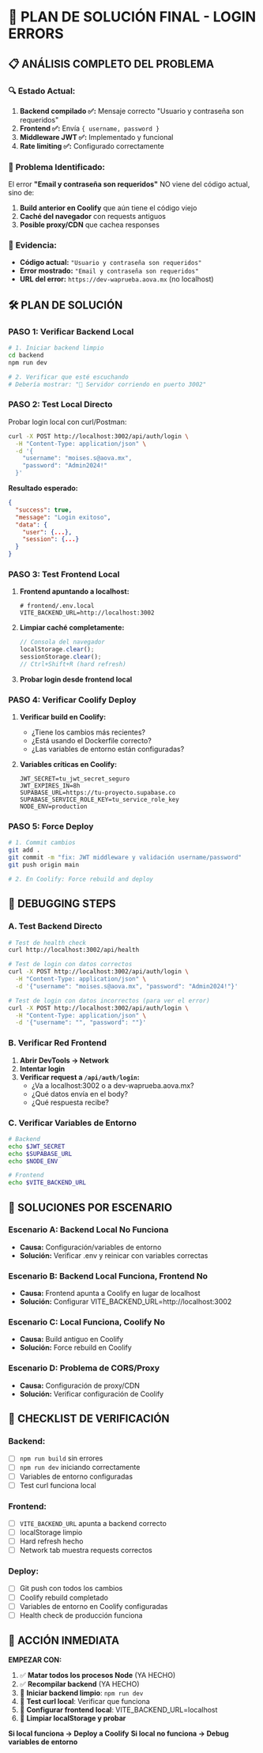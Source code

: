 # 🚨 PLAN DE SOLUCIÓN FINAL - LOGIN ERRORS

## 📋 ANÁLISIS COMPLETO DEL PROBLEMA

### 🔍 **Estado Actual:**
1. **Backend compilado ✅:** Mensaje correcto "Usuario y contraseña son requeridos" 
2. **Frontend ✅:** Envía `{ username, password }`
3. **Middleware JWT ✅:** Implementado y funcional
4. **Rate limiting ✅:** Configurado correctamente

### 🚨 **Problema Identificado:**

El error **"Email y contraseña son requeridos"** NO viene del código actual, sino de:

1. **Build anterior en Coolify** que aún tiene el código viejo
2. **Caché del navegador** con requests antiguos
3. **Posible proxy/CDN** que cachea responses

### 🧪 **Evidencia:**

- **Código actual:** `"Usuario y contraseña son requeridos"`
- **Error mostrado:** `"Email y contraseña son requeridos"`
- **URL del error:** `https://dev-waprueba.aova.mx` (no localhost)

## 🛠️ PLAN DE SOLUCIÓN

### **PASO 1: Verificar Backend Local**

```bash
# 1. Iniciar backend limpio
cd backend
npm run dev

# 2. Verificar que esté escuchando
# Debería mostrar: "🚀 Servidor corriendo en puerto 3002"
```

### **PASO 2: Test Local Directo**

Probar login local con curl/Postman:

```bash
curl -X POST http://localhost:3002/api/auth/login \
  -H "Content-Type: application/json" \
  -d '{
    "username": "moises.s@aova.mx",
    "password": "Admin2024!"
  }'
```

**Resultado esperado:**
```json
{
  "success": true,
  "message": "Login exitoso",
  "data": {
    "user": {...},
    "session": {...}
  }
}
```

### **PASO 3: Test Frontend Local**

1. **Frontend apuntando a localhost:**
   ```env
   # frontend/.env.local
   VITE_BACKEND_URL=http://localhost:3002
   ```

2. **Limpiar caché completamente:**
   ```javascript
   // Consola del navegador
   localStorage.clear();
   sessionStorage.clear();
   // Ctrl+Shift+R (hard refresh)
   ```

3. **Probar login desde frontend local**

### **PASO 4: Verificar Coolify Deploy**

1. **Verificar build en Coolify:**
   - ¿Tiene los cambios más recientes?
   - ¿Está usando el Dockerfile correcto?
   - ¿Las variables de entorno están configuradas?

2. **Variables críticas en Coolify:**
   ```env
   JWT_SECRET=tu_jwt_secret_seguro
   JWT_EXPIRES_IN=8h
   SUPABASE_URL=https://tu-proyecto.supabase.co
   SUPABASE_SERVICE_ROLE_KEY=tu_service_role_key
   NODE_ENV=production
   ```

### **PASO 5: Force Deploy**

```bash
# 1. Commit cambios
git add .
git commit -m "fix: JWT middleware y validación username/password"
git push origin main

# 2. En Coolify: Force rebuild and deploy
```

## 🧪 DEBUGGING STEPS

### **A. Test Backend Directo**

```bash
# Test de health check
curl http://localhost:3002/api/health

# Test de login con datos correctos
curl -X POST http://localhost:3002/api/auth/login \
  -H "Content-Type: application/json" \
  -d '{"username": "moises.s@aova.mx", "password": "Admin2024!"}'

# Test de login con datos incorrectos (para ver el error)
curl -X POST http://localhost:3002/api/auth/login \
  -H "Content-Type: application/json" \
  -d '{"username": "", "password": ""}'
```

### **B. Verificar Red Frontend**

1. **Abrir DevTools → Network**
2. **Intentar login**
3. **Verificar request a `/api/auth/login`:**
   - ¿Va a localhost:3002 o a dev-waprueba.aova.mx?
   - ¿Qué datos envía en el body?
   - ¿Qué respuesta recibe?

### **C. Verificar Variables de Entorno**

```bash
# Backend
echo $JWT_SECRET
echo $SUPABASE_URL
echo $NODE_ENV

# Frontend
echo $VITE_BACKEND_URL
```

## 🎯 SOLUCIONES POR ESCENARIO

### **Escenario A: Backend Local No Funciona**
- **Causa:** Configuración/variables de entorno
- **Solución:** Verificar .env y reinicar con variables correctas

### **Escenario B: Backend Local Funciona, Frontend No**
- **Causa:** Frontend apunta a Coolify en lugar de localhost
- **Solución:** Configurar VITE_BACKEND_URL=http://localhost:3002

### **Escenario C: Local Funciona, Coolify No**
- **Causa:** Build antiguo en Coolify
- **Solución:** Force rebuild en Coolify

### **Escenario D: Problema de CORS/Proxy**
- **Causa:** Configuración de proxy/CDN
- **Solución:** Verificar configuración de Coolify

## 📝 CHECKLIST DE VERIFICACIÓN

### Backend:
- [ ] `npm run build` sin errores
- [ ] `npm run dev` iniciando correctamente
- [ ] Variables de entorno configuradas
- [ ] Test curl funciona local

### Frontend:
- [ ] `VITE_BACKEND_URL` apunta a backend correcto
- [ ] localStorage limpio
- [ ] Hard refresh hecho
- [ ] Network tab muestra requests correctos

### Deploy:
- [ ] Git push con todos los cambios
- [ ] Coolify rebuild completado
- [ ] Variables de entorno en Coolify configuradas
- [ ] Health check de producción funciona

## 🚀 ACCIÓN INMEDIATA

**EMPEZAR CON:**

1. ✅ **Matar todos los procesos Node** (YA HECHO)
2. ✅ **Recompilar backend** (YA HECHO)
3. 🔄 **Iniciar backend limpio**: `npm run dev`
4. 🔄 **Test curl local**: Verificar que funciona
5. 🔄 **Configurar frontend local**: VITE_BACKEND_URL=localhost
6. 🔄 **Limpiar localStorage y probar**

**Si local funciona → Deploy a Coolify**
**Si local no funciona → Debug variables de entorno**